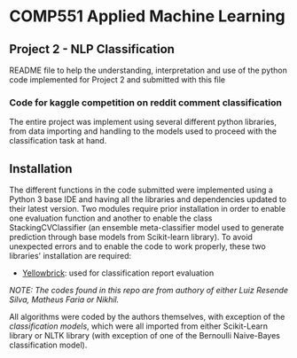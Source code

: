 # COMP551 Applied Machine Learning
## Project 2 - NLP Classification

README file to help the understanding, interpretation and use of the python code implemented for Project 2 and submitted with this file

### Code for kaggle competition on reddit comment classification

The entire project was implement using several different python libraries, from data importing and handling to the models used to proceed
with the classification task at hand.

## Installation

The different functions in the code submitted were implemented using a Python 3 base IDE and having all the libraries and dependencies 
updated to their latest version. Two modules require prior installation in order to enable one evaluation function and another to enable
the class StackingCVClassifier (an ensemble meta-classifier model used to generate prediction through base models from Scikit-learn
library). To avoid unexpected errors and to enable the code to work properly, these two libraries' installation are required:

- [Yellowbrick](https://pypi.org/project/yellowbrick/): used for classification report evaluation


_NOTE: The codes found in this repo are from authory of either Luiz Resende Silva, Matheus Faria or Nikhil._

All algorithms were coded by the authors themselves, with exception of the _classification models_, which were all imported
from either Scikit-Learn library or NLTK library (with exception of one of the Bernoulli Naive-Bayes classification model).

